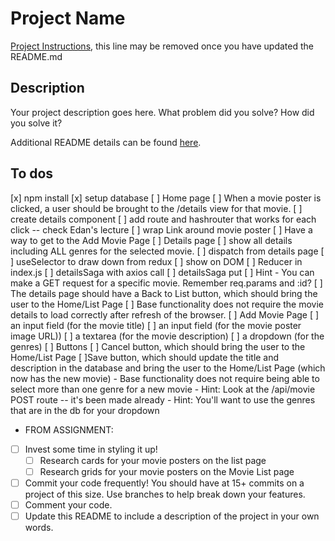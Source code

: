 # Project Name

[Project Instructions](./INSTRUCTIONS.md), this line may be removed once you have updated the README.md

## Description

Your project description goes here. What problem did you solve? How did you solve it?

Additional README details can be found [here](https://github.com/PrimeAcademy/readme-template/blob/master/README.md).

## To dos

[x] npm install
[x] setup database
[ ] Home page
    [ ] When a movie poster is clicked, a user should be brought to the /details view for that movie.
        [ ] create details component
        [ ] add route and hashrouter that works for each click -- check Edan's lecture
        [ ] wrap Link around movie poster
    [ ] Have a way to get to the Add Movie Page
[ ] Details page
    [ ] show all details including ALL genres for the selected movie. 
        [ ] dispatch from details page
        [ ] useSelector to draw down from redux
        [ ] show on DOM
        [ ] Reducer in index.js
        [ ] detailsSaga with axios call
        [ ] detailsSaga put
    [ ] Hint - You can make a GET request for a specific movie. Remember req.params and :id?
    [ ] The details page should have a Back to List button, which should bring the user to the Home/List Page
    [ ] Base functionality does not require the movie details to load correctly after refresh of the browser.
[ ] Add Movie Page
    [ ] an input field (for the movie title)
    [ ] an input field (for the movie poster image URL))
    [ ] a textarea (for the movie description)
    [ ] a dropdown (for the genres)
    [ ] Buttons
        [ ] Cancel button, which should bring the user to the Home/List Page
        [ ]Save button, which should update the title and description in the database and bring the user to the Home/List Page (which now has the new movie)
    - Base functionality does not require being able to select more than one genre for a new movie
    - Hint: Look at the /api/movie POST route -- it's been made already
    - Hint: You'll want to use the genres that are in the db for your dropdown
 
- FROM ASSIGNMENT:
- [ ] Invest some time in styling it up!
    - [ ] Research cards for your movie posters on the list page
    - [ ] Research grids for your movie posters on the Movie List page
- [ ] Commit your code frequently! You should have at 15+ commits on a project of this size. Use branches to help break down your features.
- [ ] Comment your code.
- [ ] Update this README to include a description of the project in your own words.

